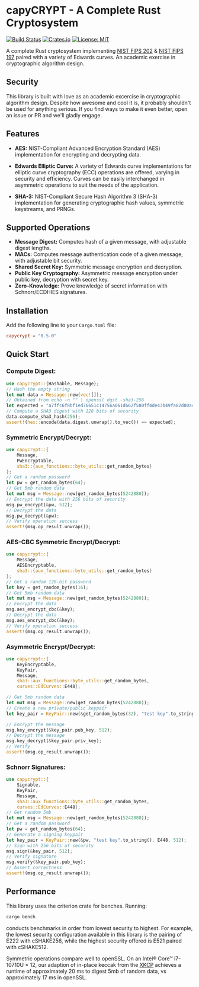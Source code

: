 # capyCRYPT - A Complete Rust Cryptosystem

[![Build Status](https://github.com/drcapybara/capyCRYPT-Rust/actions/workflows/rust.yml/badge.svg)](https://github.com/drcapybara/capyCRYPT-Rust/actions/workflows/rust.yml)
[![Crates.io](https://img.shields.io/crates/v/capycrypt?style=flat-square)](https://crates.io/crates/capycrypt)
[![License: MIT](https://img.shields.io/badge/License-MIT-yellow.svg)](https://github.com/drcapybara/capyCRYPT/blob/master/LICENSE.txt) 

A complete Rust cryptosystem implementing [NIST FIPS 202](https://nvlpubs.nist.gov/nistpubs/fips/nist.fips.202.pdf) & [NIST FIPS 197](https://nvlpubs.nist.gov/nistpubs/FIPS/NIST.FIPS.197-upd1.pdf) paired with a variety of Edwards curves. An academic exercise in cryptographic algorithm design.

## Security
This library is built with love as an academic excercise in cryptographic algorithm design. Despite how awesome and cool it is, it probably shouldn't be used for anything serious. If you find ways to make it even better, open an issue or PR and we'll gladly engage.


## Features
- **AES:** NIST-Compliant Advanced Encryption Standard (AES) implementation for encrypting and decrypting data.

- **Edwards Elliptic Curve:** A variety of Edwards curve implementations for elliptic curve cryptography (ECC) operations are offered, varying in security and efficiency. Curves can be easily interchanged in asymmetric operations to suit the needs of the application.

- **SHA-3:** NIST-Compliant Secure Hash Algorithm 3 (SHA-3) implementation for generating cryptographic hash values, symmetric keystreams, and PRNGs.


## Supported Operations
- **Message Digest:** Computes hash of a given message, with adjustable digest lengths.
- **MACs:** Computes message authentication code of a given message, with adjustable bit security.
- **Shared Secret Key:** Symmetric message encryption and decryption.
- **Public Key Cryptography:** Asymmetric message encryption under public key, decryption with secret key.
- **Zero-Knowledge:** Prove knowledge of secret information with Schnorr/ECDHIES signatures.

## Installation
Add the following line to your `Cargo.toml` file:
```toml
capycrypt = "0.5.0"
```

## Quick Start
### Compute Digest:
```rust
use capycrypt::{Hashable, Message};
// Hash the empty string
let mut data = Message::new(vec![]);
// Obtained from echo -n "" | openssl dgst -sha3-256
let expected = "a7ffc6f8bf1ed76651c14756a061d662f580ff4de43b49fa82d80a4b80f8434a";
// Compute a SHA3 digest with 128 bits of security
data.compute_sha3_hash(256);
assert!(hex::encode(data.digest.unwrap().to_vec()) == expected);
```

### Symmetric Encrypt/Decrypt:
```rust
use capycrypt::{
    Message,
    PwEncryptable,
    sha3::{aux_functions::byte_utils::get_random_bytes}
};
// Get a random password
let pw = get_random_bytes(64);
// Get 5mb random data
let mut msg = Message::new(get_random_bytes(5242880));
// Encrypt the data with 256 bits of security
msg.pw_encrypt(&pw, 512);
// Decrypt the data
msg.pw_decrypt(&pw);
// Verify operation success
assert!(msg.op_result.unwrap());
```

### AES-CBC Symmetric Encrypt/Decrypt:
```rust
use capycrypt::{
    Message,
    AESEncryptable,
    sha3::{aux_functions::byte_utils::get_random_bytes}
};
// Get a random 128-bit password
let key = get_random_bytes(16);
// Get 5mb random data
let mut msg = Message::new(get_random_bytes(5242880));
// Encrypt the data
msg.aes_encrypt_cbc(&key);
// Decrypt the data
msg.aes_encrypt_cbc(&key);
// Verify operation success
assert!(msg.op_result.unwrap());
```

### Asymmetric Encrypt/Decrypt:
```rust
use capycrypt::{
    KeyEncryptable,
    KeyPair,
    Message,
    sha3::aux_functions::byte_utils::get_random_bytes,
    curves::EdCurves::E448};

// Get 5mb random data
let mut msg = Message::new(get_random_bytes(5242880));
// Create a new private/public keypair
let key_pair = KeyPair::new(&get_random_bytes(32), "test key".to_string(), E448, 512);

// Encrypt the message
msg.key_encrypt(&key_pair.pub_key, 512);
// Decrypt the message
msg.key_decrypt(&key_pair.priv_key);
// Verify
assert!(msg.op_result.unwrap());
```

### Schnorr Signatures:
```rust
use capycrypt::{
    Signable,
    KeyPair,
    Message,
    sha3::aux_functions::byte_utils::get_random_bytes,
    curves::EdCurves::E448};
// Get random 5mb
let mut msg = Message::new(get_random_bytes(5242880));
// Get a random password
let pw = get_random_bytes(64);
// Generate a signing keypair
let key_pair = KeyPair::new(&pw, "test key".to_string(), E448, 512);
// Sign with 256 bits of security
msg.sign(&key_pair, 512);
// Verify signature
msg.verify(&key_pair.pub_key);
// Assert correctness
assert!(msg.op_result.unwrap());
```

## Performance
This library uses the criterion crate for benches. Running:
```bash
cargo bench
```
conducts benchmarks in order from lowest security to highest. For example, the lowest security configuration available in this library is the pairing of E222 with cSHAKE256, while the highest security offered is E521 paired with cSHAKE512.

Symmetric operations compare well to openSSL. On an Intel® Core™ i7-10710U × 12, our adaption of in-place keccak from the [XKCP](https://github.com/XKCP/XKCP) achieves a runtime of approximately 20 ms to digest 5mb of random data, vs approximately 17 ms in openSSL.

